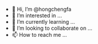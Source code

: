 - 👋 Hi, I’m @hongchengfa
- 👀 I’m interested in ...
- 🌱 I’m currently learning ...
- 💞️ I’m looking to collaborate on ...
- 📫 How to reach me ...

<!---
hongchengfa/hongchengfa is a ✨ special ✨ repository because its `README.md` (this file) appears on your GitHub profile.
You can click the Preview link to take a look at your changes.
--->
